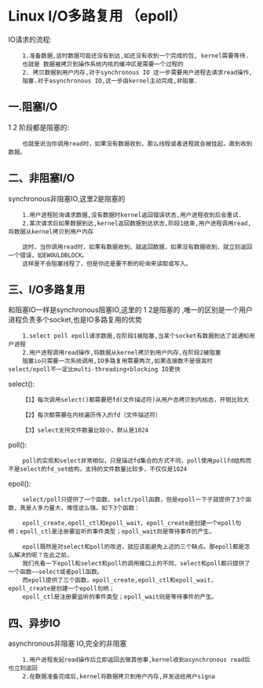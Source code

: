 Linux I/O多路复用  （epoll）
===

   IO请求的流程:
        
        1.准备数据,这时数据可能还没有到达,如还没有收到一个完成的包, kernel需要等待.
        也就是 数据被拷贝到操作系统内核的缓冲区是需要一个过程的
        2. 拷贝数据到用户内存,对于synchronous IO 这一步需要用户进程去请求read操作,
        阻塞.对于asynchronous IO,这一步由kernel主动完成,非阻塞.
        

一.阻塞I/O
---
   1 2 阶段都是阻塞的:
   
        也就是说当你调用read时，如果没有数据收到，那么线程或者进程就会被挂起，直到收到数据。
        
二、非阻塞I/O
---
   synchronous非阻塞IO,这里2是阻塞的
   
        1.用户进程轮询请求数据,没有数据时kernel返回错误状态,用户进程收到后会重试.
        2.某次请求后如果数据到达,kernel返回数据到达状态,阶段1结束,用户进程调用read,将数据从kernel拷贝到用户内存
        
        这时，当你调用read时，如果有数据收到，就返回数据，如果没有数据收到，就立刻返回一个错误，如EWOULDBLOCK。
        这样是不会阻塞线程了，但是你还是要不断的轮询来读取或写入。
        
三、I/O多路复用
---

   和阻塞IO一样是synchronous阻塞IO,这里的 1 2是阻塞的 ,唯一的区别是一个用户进程负责多个socket,也是IO多路复用的优势
   
        1.select poll epoll请求数据,在阶段1被阻塞,当某个socket有数据到达了就通知用户进程
        2.用户进程调用read操作,将数据从kernel拷贝到用户内存,在阶段2被阻塞
        阻塞io只需要一次系统调用,IO多路复用需要两次,如果连接数不是很高时 select/epoll不一定比multi-threading+blocking IO更快
        
   select():
   
        【1】每次调用select()都需要把fd(文件描述符)从用户态拷贝到内核态，开销比较大
        
        【2】每次都需要在内核遍历传入的fd（文件描述符）
        
        【3】select支持文件数量比较小，默认是1024
   poll():
   
        poll的实现和select非常相似，只是描述fd集合的方式不同，poll使用pollfd结构而不是select的fd_set结构，支持的文件数量比较多，不仅仅是1024
        
   epoll():
        
        select/poll只提供了一个函数，selct/poll函数，但是epoll一下子就提供了3个函数，真是人多力量大，难怪这么强，如下3个函数：
        
        epoll_create,epoll_ctl和epoll_wait，epoll_create是创建一个epoll句 柄；epoll_ctl是注册要监听的事件类型；epoll_wait则是等待事件的产生。
        
        epoll既然是对select和poll的改进，就应该能避免上述的三个缺点。那epoll都是怎么解决的呢？在此之前，
        我们先看一下epoll和select和poll的调用接口上的不同，select和poll都只提供了一个函数——select或者poll函数。
        而epoll提供了三个函数，epoll_create,epoll_ctl和epoll_wait，epoll_create是创建一个epoll句柄；
        epoll_ctl是注册要监听的事件类型；epoll_wait则是等待事件的产生。
        
四、异步IO
---

asynchronous非阻塞 IO,完全的非阻塞
        
        1.用户进程发起read操作后立即返回去做其他事,kernel收到asynchronous read后也立刻返回
        2.在数据准备完成后,kernel将数据拷贝到用户内存,并发送给用户signa
